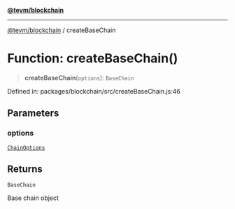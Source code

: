 [**@tevm/blockchain**](../README.md)

***

[@tevm/blockchain](../globals.md) / createBaseChain

# Function: createBaseChain()

> **createBaseChain**(`options`): `BaseChain`

Defined in: packages/blockchain/src/createBaseChain.js:46

## Parameters

### options

[`ChainOptions`](../type-aliases/ChainOptions.md)

## Returns

`BaseChain`

Base chain object

